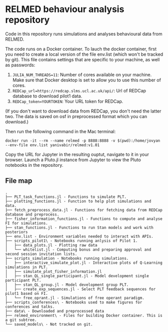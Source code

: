 # RELMED behaviour analysis repository

Code in this repository runs simulations and analyses behavioural data from RELMED.

The code runs on a Docker container. To lauch the docker container, first you need to create a local version of the file env.list (which won't be tracked by git). This file contains settings that are specific to your machine, as well as passwords:

1. `JULIA_NUM_THREADS=11`: Number of cores available on your machine. Make sure that Docker desktop is set to allow you to use this number of cores.
2. `REDCap_url=https://redcap.slms.ucl.ac.uk/api/`: Url of REDCap database to download pilot1 data.
3. `REDCap_token=YOURTOKEN`: Your URL token for REDCap.

(If you don't want to download data from REDCap, you don't need the latter two. The data is saved on osf in preprocessed format which you can download.)

Then run the following command in the Mac terminal:

```
docker run -it --rm --name relmed -p 8888:8888 -v $(pwd):/home/jovyan --env-file env.list yanivabir/relmed:v1.01
```

Copy the URL for Jupyter in the resulting ouptut, navigate to it in your browser. Launch a Pluto.jl instance from Jupyter to view the Pluto notebooks in the repository.

## File map
```
.
├── PLT_task_functions.jl - Functions to simulate PLT.
├── plotting_functions.jl - Function to help plot simulations and data.
├── fetch_preprocess_data.jl - Functions for fetching data from REDCap database and preprocess.
├── fisher_information_functions.jl - Functions to compute and analyse FI for simulations.
├── stan_functions.jl - Functions to run Stan models and work with posteriors
├── env.list - Environment variables needed to interact with APIs.
├── scripts_pilot1\ - Notebooks running anlysis of Pilot 1.
│   ├── data_plots.jl - Plotting raw data
│   └── whitelist.jl - Computing bonus and preparing approval and second session invitation lists.
├── scripts_simulation - Notebooks running simulations.
│   ├── interactive_simulate_plot.jl - Interactive plots of Q-Learning simulations in PLT.
│   ├── simulate_plot_fisher_information.jl
│   ├── stan_QL_single_participant.jl - Model development single participant PLT.
│   ├── stan_QL_group.jl - Model development group PLT.
│   ├── create_exp_sequences.jl - Select PLT feedback sequences for pilot1 based on FI.
│   └── free_oprant.jl - Simulations of free operant paradigm.
├── scripts_conferences\ - Notebooks used to make figures for conferences and talks.
├── data\ - Downloaded and preprocessed data 
├── relmed_environment\ - Files for building Docker container. This is a git subtree.
└── saved_models\ - Not tracked on git.
```

